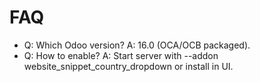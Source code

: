 # FAQ

- Q: Which Odoo version? A: 16.0 (OCA/OCB packaged).
- Q: How to enable? A: Start server with --addon website_snippet_country_dropdown or install in UI.
